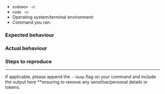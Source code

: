 - `nodemon -v`:
- `node -v`:
- Operating system/terminal environment: 
- Command you ran:


### Expected behaviour


### Actual behaviour


### Steps to reproduce


---

If applicable, please append the `--dump` flag on your command and include the output here **ensuring to remove any sensitive/personal details or tokens.
